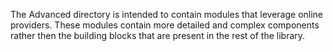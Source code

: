 The Advanced directory is intended to contain modules that leverage online providers. These modules contain more detailed and complex components rather then the building blocks that are present in the rest of the library.
